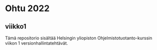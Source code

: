 # Ohtu 2022

## viikko1
Tämä repositorio sisältää Helsingin yliopiston Ohjelmistotuotanto-kurssin viikon 1 versionhallintatehtävät.

